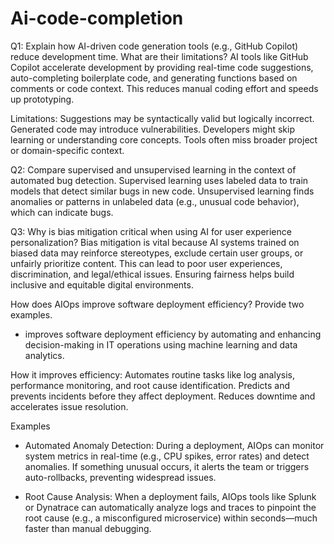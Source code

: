 # Ai-code-completion

Q1: Explain how AI-driven code generation tools (e.g., GitHub Copilot) reduce development time. What are their limitations?
AI tools like GitHub Copilot accelerate development by providing real-time code suggestions, auto-completing boilerplate code, and generating functions based on comments or code context. This reduces manual coding effort and speeds up prototyping.

Limitations:
Suggestions may be syntactically valid but logically incorrect.
Generated code may introduce vulnerabilities.
Developers might skip learning or understanding core concepts.
Tools often miss broader project or domain-specific context.

Q2: Compare supervised and unsupervised learning in the context of automated bug detection.
Supervised learning uses labeled data to train models that detect similar bugs in new code.
Unsupervised learning finds anomalies or patterns in unlabeled data (e.g., unusual code behavior), which can indicate bugs.

Q3: Why is bias mitigation critical when using AI for user experience personalization?
Bias mitigation is vital because AI systems trained on biased data may reinforce stereotypes, exclude certain user groups, or unfairly prioritize content. This can lead to poor user experiences, discrimination, and legal/ethical issues. Ensuring fairness helps build inclusive and equitable digital environments.

How does AIOps improve software deployment efficiency? Provide two examples.
- improves software deployment efficiency by automating and enhancing decision-making in IT operations using machine learning and data analytics.

How it improves efficiency:
Automates routine tasks like log analysis, performance monitoring, and root cause identification.
Predicts and prevents incidents before they affect deployment.
Reduces downtime and accelerates issue resolution.

Examples
- Automated Anomaly Detection:
During a deployment, AIOps can monitor system metrics in real-time (e.g., CPU spikes, error rates) and detect anomalies. If something unusual occurs, it alerts the team or triggers auto-rollbacks, preventing widespread issues.

- Root Cause Analysis:
When a deployment fails, AIOps tools like Splunk or Dynatrace can automatically analyze logs and traces to pinpoint the root cause (e.g., a misconfigured microservice) within seconds—much faster than manual debugging.
